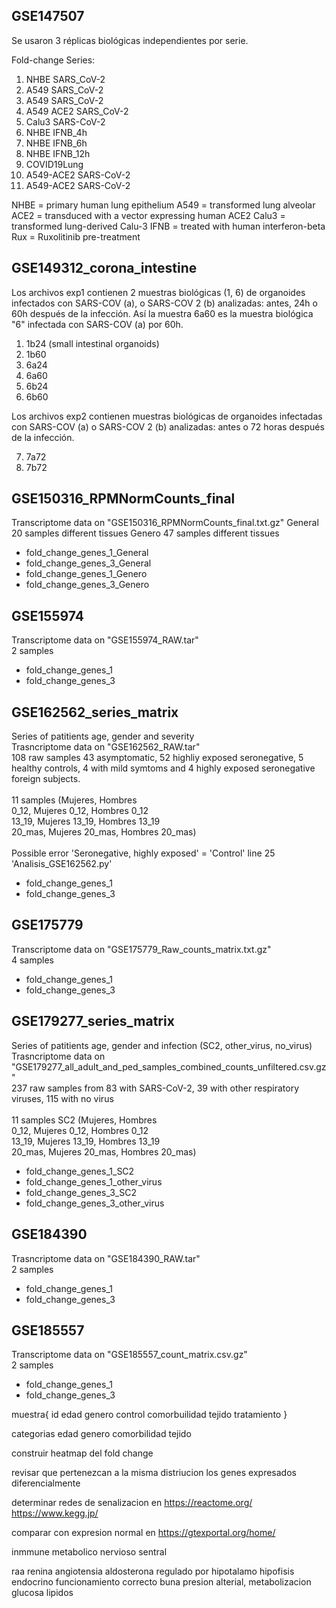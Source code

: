 ## GSE147507
Se usaron 3 réplicas biológicas independientes por serie.

Fold-change Series:
1. NHBE SARS_CoV-2 
2. A549 SARS_CoV-2 
5. A549 SARS_CoV-2 
6. A549 ACE2 SARS_CoV-2 
7. Calu3 SARS-CoV-2
9. NHBE IFNB_4h
9. NHBE IFNB_6h
9. NHBE IFNB_12h
12. COVID19Lung
16. A549-ACE2 SARS-CoV-2 
16. A549-ACE2 SARS-CoV-2 

NHBE  = primary human lung epithelium
A549  = transformed lung alveolar
ACE2  = transduced with a vector expressing human ACE2
Calu3 = transformed lung-derived Calu-3
IFNB  = treated with human interferon-beta
Rux   = Ruxolitinib pre-treatment


## GSE149312_corona_intestine
Los archivos exp1 contienen 2 muestras biológicas (1, 6) de organoides infectados con SARS-COV (a), o SARS-COV 2 (b) analizadas: antes, 24h o 60h después de la infección. Así la muestra 6a60 es la muestra biológica "6" infectada con SARS-COV (a) por 60h.

1. 1b24 (small intestinal organoids)
2. 1b60
3. 6a24
4. 6a60
5. 6b24
6. 6b60

Los archivos exp2 contienen muestras biológicas de organoides infectadas con SARS-COV (a) o SARS-COV 2 (b) analizadas: antes o 72 horas después de la infección.

7. 7a72
8. 7b72

## GSE150316_RPMNormCounts_final
Transcriptome data on "GSE150316_RPMNormCounts_final.txt.gz"
General 20 samples different tissues
Genero 47 samples different tissues
- fold_change_genes_1_General 
- fold_change_genes_3_General
- fold_change_genes_1_Genero
- fold_change_genes_3_Genero

## GSE155974
Transcriptome data on "GSE155974_RAW.tar"\
2 samples
- fold_change_genes_1
- fold_change_genes_3

## GSE162562_series_matrix
Series of patitients age, gender and severity\
Trasncriptome data on "GSE162562_RAW.tar"\
108 raw samples 43 asymptomatic, 52 highliy exposed seronegative, 5 healthy controls, 4 with mild symtoms and 4 highly exposed seronegative foreign subjects.\
\
11 samples     (Mujeres,            Hombres\
    0_12,       Mujeres 0_12,       Hombres 0_12\
    13_19,      Mujeres 13_19,      Hombres 13_19\
    20_mas,     Mujeres 20_mas,     Hombres 20_mas)\
\
Possible error 'Seronegative, highly exposed' = 'Control' line 25 'Analisis_GSE162562.py'
- fold_change_genes_1
- fold_change_genes_3

## GSE175779
Transcriptome data on "GSE175779_Raw_counts_matrix.txt.gz"\
4 samples
- fold_change_genes_1
- fold_change_genes_3

## GSE179277_series_matrix 
Series of patitients age, gender and infection (SC2, other_virus, no_virus)\
Trasncriptome data on "GSE179277_all_adult_and_ped_samples_combined_counts_unfiltered.csv.gz"\
237 raw samples from 83 with SARS-CoV-2, 39 with other respiratory viruses, 115 with no virus\
\
11 samples SC2 (Mujeres,            Hombres\
    0_12,       Mujeres 0_12,       Hombres 0_12\
    13_19,      Mujeres 13_19,      Hombres 13_19\
    20_mas,     Mujeres 20_mas,     Hombres 20_mas)
- fold_change_genes_1_SC2
- fold_change_genes_1_other_virus
- fold_change_genes_3_SC2
- fold_change_genes_3_other_virus

## GSE184390
Trasncriptome data on "GSE184390_RAW.tar"\
2 samples
- fold_change_genes_1
- fold_change_genes_3

## GSE185557
Transcriptome data on "GSE185557_count_matrix.csv.gz"\
2 samples
- fold_change_genes_1
- fold_change_genes_3


muestra{
    id
    edad
    genero
    control
    comorbuilidad
    tejido
    tratamiento
}



categorias
edad
genero
comorbilidad
tejido


construir heatmap del fold change

revisar que pertenezcan a la misma distriucion los genes expresados diferencialmente

determinar redes de senalizacion en
https://reactome.org/
https://www.kegg.jp/


comparar con expresion normal en 
https://gtexportal.org/home/


inmmune
metabolico
nervioso sentral

raa
renina angiotensia aldosterona
regulado por
hipotalamo hipofisis 
endocrino
funcionamiento correcto buna presion alterial, metabolizacion glucosa lipidos
